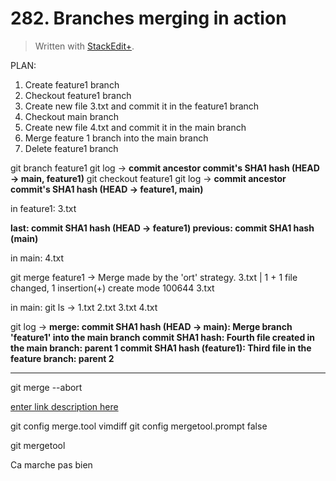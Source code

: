 # 282. Branches merging in action

> Written with [StackEdit+](https://stackedit.net/).


PLAN:
1. Create feature1 branch
2. Checkout feature1 branch
3. Create new file 3.txt and commit it in the feature1 branch
4. Checkout main branch
5. Create new file 4.txt and commit it in the main branch
6. Merge feature 1 branch into the main branch
7. Delete feature1 branch

git branch feature1
git log →
**commit ancestor commit's SHA1 hash (HEAD → main, feature1)**
git checkout feature1
git log →
**commit ancestor commit's SHA1 hash (HEAD → feature1, main)**

in feature1: 3.txt

**last: commit SHA1 hash  (HEAD → feature1)
previous: commit SHA1 hash (main)**

in main: 4.txt

git merge feature1 →
Merge made by the 'ort' strategy.
3.txt  | 1 +
1 file changed, 1 insertion(+)
create mode 100644 3.txt

in main: git ls ->
1.txt 2.txt 3.txt 4.txt

git log ->
**merge: commit SHA1 hash (HEAD -> main): Merge branch 'feature1' into the main branch
commit SHA1 hash: Fourth file created in the main branch: parent 1
commit SHA1 hash (feature1): Third file in the feature branch: parent 2**

---
git merge --abort

[enter link description here](https://www.rosipov.com/blog/use-vimdiff-as-git-mergetool/#fromHistor)

git config merge.tool vimdiff
git config mergetool.prompt false

git mergetool

Ca marche pas bien







<!--stackedit_data:
eyJoaXN0b3J5IjpbMTkwMzkzMTE2NiwtNjM2NzA2OTAwLC0yNj
Y1NDI4NSwtNDc3NDE2NDIwLC00MDc1MTgxMTUsODEyNzU2NDEz
LC02NTE1OTg4MzYsMjAwOTE5OTQ4LDE5MTk3MTkyNDYsMTYxOD
kxOTA2Myw2MjI5MzI2NTIsLTEyMTM0MzI4MzQsMTUxOTEwNzE5
NV19
-->